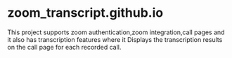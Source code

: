 # zoom_transcript.github.io
This project supports zoom authentication,zoom integration,call pages and it also has transcription features where it  Displays the transcription results on the call page for each recorded call.
